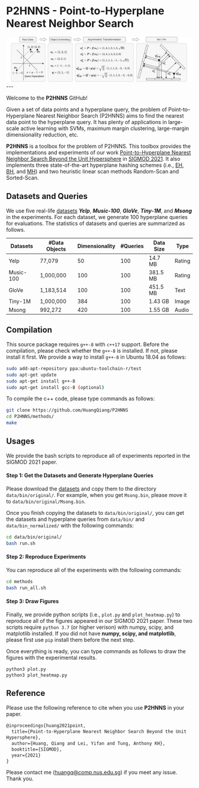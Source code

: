 # P2HNNS - Point-to-Hyperplane Nearest Neighbor Search

<img src="p2h-overview.jpg"/>
---

Welcome to the **P2HNNS** GitHub!

Given a set of data points and a hyperplane query, the problem of Point-to-Hyperplane Nearest Neighbor Search (P2HNNS) aims to find the nearest data point to the hyperplane query. It has plenty of applications in large-scale active learning with SVMs, maximum margin clustering, large-margin dimensionality reduction, etc.

**P2HNNS** is a toolbox for the problem of P2HNNS. This toolbox provides the implementations and experiments of our work [Point-to-Hyperplane Nearest Neighbor Search Beyond the Unit Hypersphere]() in [SIGMOD 2021](). It also implements three state-of-the-art hyperplane hashing schemes (i.e., [EH](https://citeseerx.ist.psu.edu/viewdoc/download?doi=10.1.1.185.4684&rep=rep1&type=pdf), [BH](https://icml.cc/Conferences/2012/papers/16.pdf), and [MH](https://openaccess.thecvf.com/content_cvpr_2016/papers/Liu_Multilinear_Hyperplane_Hashing_CVPR_2016_paper.pdf)) and two heuristic linear scan methods Random-Scan and Sorted-Scan.



## Datasets and Queries

We use five real-life [datasets](https://drive.google.com/drive/folders/1aBFV4feZcLnQkDR7tjC-Kj7g3MpfBqv7?usp=sharing) ***Yelp***, ***Music-100***, ***GloVe***, ***Tiny-1M***, and ***Msong*** in the experiments. For each dataset, we generate 100 hyperplane queries for evaluations. The statistics of datasets and queries are summarized as follows.

| Datasets  | #Data Objects | Dimensionality | #Queries | Data Size | Type   |
| --------- | ------------- | -------------- | -------- | --------- | ------ |
| Yelp      | 77,079        | 50             | 100      | 14.7 MB   | Rating |
| Music-100 | 1,000,000     | 100            | 100      | 381.5 MB  | Rating |
| GloVe     | 1,183,514     | 100            | 100      | 451.5 MB  | Text   |
| Tiny-1M   | 1,000,000     | 384            | 100      | 1.43 GB   | Image  |
| Msong     | 992,272       | 420            | 100      | 1.55 GB   | Audio  |

## Compilation

This source package requires ```g++-8``` with ```c++17``` support. Before the compilation, please check whether the `g++-8` is installed. If not, please install it first. We provide a way to install `g++-8` in Ubuntu 18.04 as follows:

```bash
sudo add-apt-repository ppa:ubuntu-toolchain-r/test
sudo apt-get update
sudo apt-get install g++-8
sudo apt-get install gcc-8 (optional)
```

To compile the c++ code, please type commands as follows:

```bash
git clone https://github.com/HuangQiang/P2HNNS
cd P2HNNS/methods/
make
```

## Usages

We provide the bash scripts to reproduce all of experiments reported in the SIGMOD 2021 paper.

#### Step 1: Get the Datasets and Generate Hyperplane Queries

Please download the [datasets](https://drive.google.com/drive/folders/1aBFV4feZcLnQkDR7tjC-Kj7g3MpfBqv7?usp=sharing) and copy them to the directory `data/bin/original/`. For example, when you get `Msong.bin`, please move it to `data/bin/original/Msong.bin`.

Once you finish copying the datasets to `data/bin/original/`, you can get the datasets and hyperplane queries from `data/bin/` and `data/bin_normalized/` with the following commands:

```bash
cd data/bin/original/
bash run.sh
```

#### Step 2: Reproduce Experiments

You can reproduce all of the experiments with the following commands:

```bash
cd methods
bash run_all.sh
```

#### Step 3: Draw Figures

Finally, we provide python scripts (i.e., `plot.py` and `plot_heatmap.py`) to reproduce all of the figures appeared in our SIGMOD 2021 paper. These two scripts require `python 3.7` (or higher verison) with numpy, scipy, and matplotlib installed. If you did not have **numpy, scipy, and matplotlib**, please first use `pip` install them before the next step.

Once everything is ready, you can type commands as follows to draw the figures with the experimental results.

```batch
python3 plot.py
python3 plot_heatmap.py
```

## Reference

Please use the following reference to cite when you use **P2HNNS** in your paper.

```
@inproceedings{huang2021point,
  title={Point-to-Hyperplane Nearest Neighbor Search Beyond the Unit Hypersphere},
  author={Huang, Qiang and Lei, Yifan and Tung, Anthony KH},
  booktitle={SIGMOD},
  year={2021}
}
```

Please contact me (huangq@comp.nus.edu.sg) if you meet any issue. Thank you.